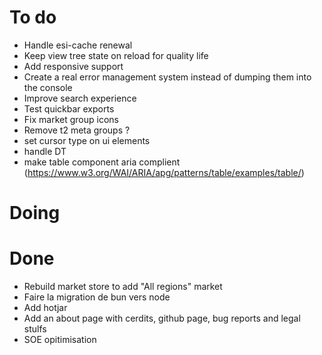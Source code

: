 
# To do

- Handle esi-cache renewal
- Keep view tree state on reload for quality life
- Add responsive support
- Create a real error management system instead of dumping them into the console
- Improve search experience
- Test quickbar exports
- Fix market group icons
- Remove t2 meta groups ?
- set cursor type on ui elements
- handle DT
- make table component aria complient (https://www.w3.org/WAI/ARIA/apg/patterns/table/examples/table/)


# Doing



# Done

- Rebuild market store to add "All regions" market
- Faire la migration de bun vers node
- Add hotjar
- Add an about page with cerdits, github page, bug reports and legal stulfs
- SOE opitimisation
